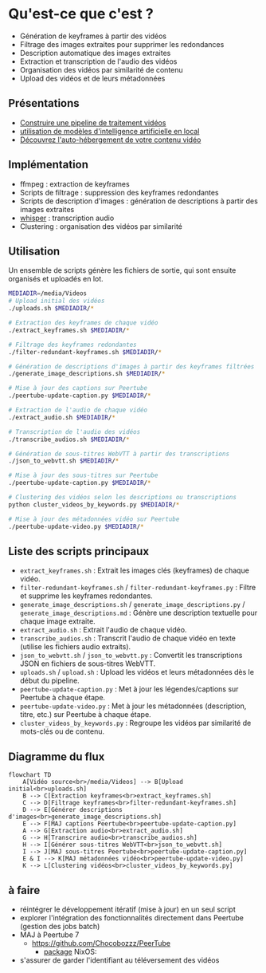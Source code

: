 # Qu'est-ce que c'est ?
- Génération de keyframes à partir des vidéos
- Filtrage des images extraites pour supprimer les redondances
- Description automatique des images extraites
- Extraction et transcription de l'audio des vidéos
- Organisation des vidéos par similarité de contenu
- Upload des vidéos et de leurs métadonnées

## Présentations

* [Construire une pipeline de traitement vidéos](https://gist-reveal.it/e1342c5bf64b999999054e51c3bb7c9c#/)
* [utilisation de modèles d'intelligence artificielle en local](https://gist-reveal.it/180c31d5c649a46f66294cab32e9fbdb#/)
* [Découvrez l'auto-hébergement de votre contenu vidéo](https://rngadam.github.io/slideshows/d5aa8079b2ef234c2d2e09806907553dc7d000c227e28f394019a4dff4495194/index.html)

## Implémentation

* ffmpeg : extraction de keyframes
* Scripts de filtrage : suppression des keyframes redondantes
* Scripts de description d'images : génération de descriptions à partir des images extraites
* [whisper](https://github.com/openai/whisper) : transcription audio
* Clustering : organisation des vidéos par similarité

## Utilisation

Un ensemble de scripts génère les fichiers de sortie, qui sont ensuite organisés et uploadés en lot.

```bash
MEDIADIR=/media/Videos
# Upload initial des vidéos
./uploads.sh $MEDIADIR/*

# Extraction des keyframes de chaque vidéo
./extract_keyframes.sh $MEDIADIR/*

# Filtrage des keyframes redondantes
./filter-redundant-keyframes.sh $MEDIADIR/*

# Génération de descriptions d'images à partir des keyframes filtrées
./generate_image_descriptions.sh $MEDIADIR/*

# Mise à jour des captions sur Peertube
./peertube-update-caption.py $MEDIADIR/*

# Extraction de l'audio de chaque vidéo
./extract_audio.sh $MEDIADIR/*

# Transcription de l'audio des vidéos
./transcribe_audios.sh $MEDIADIR/*

# Génération de sous-titres WebVTT à partir des transcriptions
./json_to_webvtt.sh $MEDIADIR/*

# Mise à jour des sous-titres sur Peertube
./peertube-update-caption.py $MEDIADIR/*

# Clustering des vidéos selon les descriptions ou transcriptions
python cluster_videos_by_keywords.py $MEDIADIR/*

# Mise à jour des métadonnées vidéo sur Peertube
./peertube-update-video.py $MEDIADIR/*
```

## Liste des scripts principaux

- `extract_keyframes.sh` : Extrait les images clés (keyframes) de chaque vidéo.
- `filter-redundant-keyframes.sh` / `filter-redundant-keyframes.py` : Filtre et supprime les keyframes redondantes.
- `generate_image_descriptions.sh` / `generate_image_descriptions.py` / `generate_image_descriptions.md` : Génère une description textuelle pour chaque image extraite.
- `extract_audio.sh` : Extrait l'audio de chaque vidéo.
- `transcribe_audios.sh` : Transcrit l'audio de chaque vidéo en texte (utilise les fichiers audio extraits).
- `json_to_webvtt.sh` / `json_to_webvtt.py` : Convertit les transcriptions JSON en fichiers de sous-titres WebVTT.
- `uploads.sh` / `upload.sh` : Upload les vidéos et leurs métadonnées dès le début du pipeline.
- `peertube-update-caption.py` : Met à jour les légendes/captions sur Peertube à chaque étape.
- `peertube-update-video.py` : Met à jour les métadonnées (description, titre, etc.) sur Peertube à chaque étape.
- `cluster_videos_by_keywords.py` : Regroupe les vidéos par similarité de mots-clés ou de contenu.

## Diagramme du flux

```mermaid
flowchart TD
    A[Vidéo source<br>/media/Videos] --> B[Upload initial<br>uploads.sh]
    B --> C[Extraction keyframes<br>extract_keyframes.sh]
    C --> D[Filtrage keyframes<br>filter-redundant-keyframes.sh]
    D --> E[Générer descriptions d'images<br>generate_image_descriptions.sh]
    E --> F[MAJ captions Peertube<br>peertube-update-caption.py]
    A --> G[Extraction audio<br>extract_audio.sh]
    G --> H[Transcrire audio<br>transcribe_audios.sh]
    H --> I[Générer sous-titres WebVTT<br>json_to_webvtt.sh]
    I --> J[MAJ sous-titres Peertube<br>peertube-update-caption.py]
    E & I --> K[MAJ métadonnées vidéo<br>peertube-update-video.py]
    K --> L[Clustering vidéos<br>cluster_videos_by_keywords.py]
```

## à faire

* réintégrer le développement itératif (mise à jour) en un seul script
* explorer l'intégration des fonctionnalités directement dans Peertube (gestion des jobs batch)
* MAJ à Peertube 7
  * https://github.com/Chocobozzz/PeerTube
    * [package](https://search.nixos.org/packages?channel=25.05&show=peertube&from=0&size=50&sort=relevance&type=packages&query=peertube) NixOS:
* s'assurer de garder l'identifiant au téléversement des vidéos
